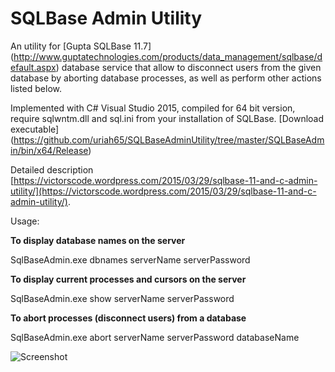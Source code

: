 # SQLBase Admin Utility

An utility for [Gupta SQLBase 11.7] (http://www.guptatechnologies.com/products/data_management/sqlbase/default.aspx) database service that allow to disconnect users from the given database by aborting database processes, as well as perform other actions listed below.

Implemented with C# Visual Studio 2015, compiled for 64 bit version, require sqlwntm.dll and sql.ini from your installation of SQLBase. [Download executable] (https://github.com/uriah65/SQLBaseAdminUtility/tree/master/SQLBaseAdmin/bin/x64/Release)

Detailed description [https://victorscode.wordpress.com/2015/03/29/sqlbase-11-and-c-admin-utility/](https://victorscode.wordpress.com/2015/03/29/sqlbase-11-and-c-admin-utility/).

Usage:


**To display database names on the server**

SqlBaseAdmin.exe  dbnames serverName  serverPassword

**To display current processes and cursors on the server**

SqlBaseAdmin.exe  show  serverName  serverPassword

**To abort processes (disconnect users) from a database**

SqlBaseAdmin.exe  abort   serverName  serverPassword    databaseName

![Screenshot](https://victorscode.files.wordpress.com/2015/03/abortsnapshot1.png "Screen shot")
